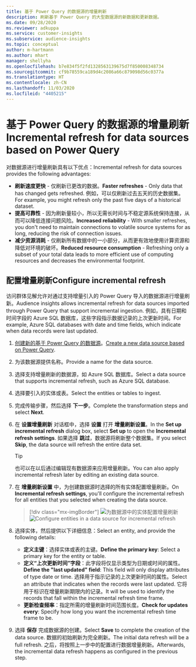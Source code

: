 ```yaml
---
title: 基于 Power Query 的数据源的增量刷新
description: 刷新基于 Power Query 的大型数据源的新数据和更新数据。
ms.date: 09/28/2020
ms.reviewer: adkuppa
ms.service: customer-insights
ms.subservice: audience-insights
ms.topic: conceptual
author: m-hartmann
ms.author: mhart
manager: shellyha
ms.openlocfilehash: b7e834f5f2fd1328563139675d7f850008348734
ms.sourcegitcommit: cf9b78559ca189d4c2086a66c879098d56c0377a
ms.translationtype: HT
ms.contentlocale: zh-CN
ms.lasthandoff: 11/03/2020
ms.locfileid: "4405215"
---
```

# <a name="incremental-refresh-for-data-sources-based-on-power-query"></a><span data-ttu-id="a0761-103">基于 Power Query 的数据源的增量刷新</span><span class="sxs-lookup"><span data-stu-id="a0761-103">Incremental refresh for data sources based on Power Query</span></span>

<span data-ttu-id="a0761-104">对数据源进行增量刷新具有以下优点：</span><span class="sxs-lookup"><span data-stu-id="a0761-104">Incremental refresh for data sources provides the following advantages:</span></span>

- <span data-ttu-id="a0761-105">**刷新速度更快** - 仅刷新已更改的数据。</span><span class="sxs-lookup"><span data-stu-id="a0761-105">**Faster refreshes** - Only data that has changed gets refreshed.</span></span> <span data-ttu-id="a0761-106">例如，可以仅刷新过去五天的历史数据集。</span><span class="sxs-lookup"><span data-stu-id="a0761-106">For example, you might refresh only the past five days of a historical dataset.</span></span>
- <span data-ttu-id="a0761-107">**提高可靠性** - 因为刷新量较小，所以无需长时间与不稳定源系统保持连接，从而可以降低连接问题风险。</span><span class="sxs-lookup"><span data-stu-id="a0761-107">**Increased reliability** - With smaller refreshes, you don't need to maintain connections to volatile source systems for as long, reducing the risk of connection issues.</span></span>
- <span data-ttu-id="a0761-108">**减少资源消耗** - 仅刷新所有数据中的一小部分，从而更有效地使用计算资源和降低对环境的破坏。</span><span class="sxs-lookup"><span data-stu-id="a0761-108">**Reduced resource consumption** - Refreshing only a subset of your total data leads to more efficient use of computing resources and decreases the environmental footprint.</span></span>

## <a name="configure-incremental-refresh"></a><span data-ttu-id="a0761-109">配置增量刷新</span><span class="sxs-lookup"><span data-stu-id="a0761-109">Configure incremental refresh</span></span>

<span data-ttu-id="a0761-110">访问群体见解允许对通过支持增量引入的 Power Query 导入的数据源进行增量刷新。</span><span class="sxs-lookup"><span data-stu-id="a0761-110">Audience insights allows incremental refresh for data sources imported through Power Query that support incremental ingestion.</span></span> <span data-ttu-id="a0761-111">例如，具有日期和时间字段的 Azure SQL 数据库，这些字段指示数据记录的上次更新时间。</span><span class="sxs-lookup"><span data-stu-id="a0761-111">For example, Azure SQL databases with date and time fields, which indicate when data records were last updated.</span></span>

1. <span data-ttu-id="a0761-112">[创建新的基于 Power Query 的数据源](connect-power-query.md)。</span><span class="sxs-lookup"><span data-stu-id="a0761-112">[Create a new data source based on Power Query](connect-power-query.md).</span></span>

1. <span data-ttu-id="a0761-113">为该数据源提供名称。</span><span class="sxs-lookup"><span data-stu-id="a0761-113">Provide a name for the data source.</span></span>

1. <span data-ttu-id="a0761-114">选择支持增量刷新的数据源，如 Azure SQL 数据库。</span><span class="sxs-lookup"><span data-stu-id="a0761-114">Select a data source that supports incremental refresh, such as Azure SQL database.</span></span>

1. <span data-ttu-id="a0761-115">选择要引入的实体或表。</span><span class="sxs-lookup"><span data-stu-id="a0761-115">Select the entities or tables to ingest.</span></span>

1. <span data-ttu-id="a0761-116">完成传输步骤，然后选择 **下一步**。</span><span class="sxs-lookup"><span data-stu-id="a0761-116">Complete the transformation steps and select **Next**.</span></span>

1. <span data-ttu-id="a0761-117">在 **设置增量刷新** 对话框中，选择 **设置** 打开 **增量刷新设置**。</span><span class="sxs-lookup"><span data-stu-id="a0761-117">In the **Set up incremental refresh** dialog box, select **Set up** to open the **Incremental refresh settings**.</span></span> <span data-ttu-id="a0761-118">如果选择 **跳过**，数据源将刷新整个数据集。</span><span class="sxs-lookup"><span data-stu-id="a0761-118">If you select **Skip**, the data source will refresh the entire data set.</span></span>
   > [!TIP]
   > <span data-ttu-id="a0761-119">也可以在以后通过编辑现有数据源来应用增量刷新。</span><span class="sxs-lookup"><span data-stu-id="a0761-119">You can also apply incremental refresh later by editing an existing data source.</span></span>

1. <span data-ttu-id="a0761-120">在 **增量刷新设置** 中，为创建数据源时选择的所有实体配置增量刷新。</span><span class="sxs-lookup"><span data-stu-id="a0761-120">On **Incremental refresh settings**, you'll configure the incremental refresh for all entities that you selected when creating the data source.</span></span>

   > [!div class="mx-imgBorder"]
   > <span data-ttu-id="a0761-121">![为数据源中的实体配置增量刷新](media/incremental-refresh-settings.png "为数据源中的实体配置增量刷新")</span><span class="sxs-lookup"><span data-stu-id="a0761-121">![Configure entities in a data source for incremental refresh](media/incremental-refresh-settings.png "Configure entities in a data source for incremental refresh")</span></span>

1. <span data-ttu-id="a0761-122">选择实体，然后提供以下详细信息：</span><span class="sxs-lookup"><span data-stu-id="a0761-122">Select an entity, and provide the following details:</span></span>

   - <span data-ttu-id="a0761-123">**定义主键**：选择实体或表的主键。</span><span class="sxs-lookup"><span data-stu-id="a0761-123">**Define the primary key**: Select a primary key for the entity or table.</span></span>
   - <span data-ttu-id="a0761-124">**定义“上次更新时间”字段**：此字段将仅显示类型为日期或时间的属性。</span><span class="sxs-lookup"><span data-stu-id="a0761-124">**Define the "last updated" field**: This field will only display attributes of type date or time.</span></span> <span data-ttu-id="a0761-125">选择用于指示记录的上次更新时间的属性。</span><span class="sxs-lookup"><span data-stu-id="a0761-125">Select an attribute that indicates when the records were last updated.</span></span> <span data-ttu-id="a0761-126">它将用于标识在增量刷新期限内的记录。</span><span class="sxs-lookup"><span data-stu-id="a0761-126">It will be used to identify the records that fall within the incremental refresh time frame.</span></span>
   - <span data-ttu-id="a0761-127">**更新检查频率**：指定所需的增量刷新时间范围长度。</span><span class="sxs-lookup"><span data-stu-id="a0761-127">**Check for updates every**: Specify how long you want the incremental refresh time frame to be.</span></span>

1. <span data-ttu-id="a0761-128">选择 **保存** 完成数据源的创建。</span><span class="sxs-lookup"><span data-stu-id="a0761-128">Select **Save** to complete the creation of the data source.</span></span> <span data-ttu-id="a0761-129">数据的初始刷新为完全刷新。</span><span class="sxs-lookup"><span data-stu-id="a0761-129">The initial data refresh will be a full refresh.</span></span> <span data-ttu-id="a0761-130">之后，将按照上一步中的配置进行数据增量刷新。</span><span class="sxs-lookup"><span data-stu-id="a0761-130">Afterwards, the incremental data refresh happens as configured in the previous step.</span></span>

